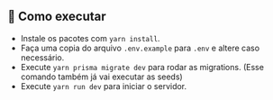 ## 🚀 Como executar

- Instale os pacotes com `yarn install`.
- Faça uma copia do arquivo `.env.example` para `.env` e altere caso necessário.
- Execute `yarn prisma migrate dev` para rodar as migrations. (Esse comando também já vai executar as seeds)
- Execute `yarn run dev` para iniciar o servidor.
